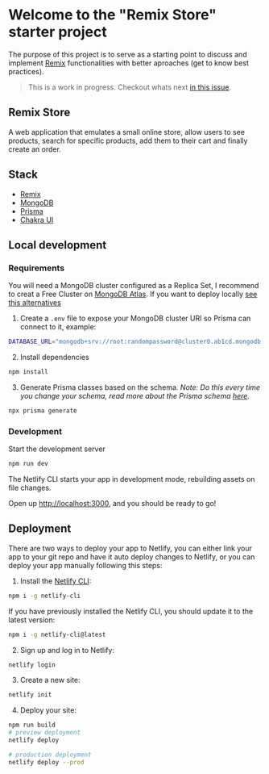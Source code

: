 # Welcome to the "Remix Store" starter project

The purpose of this project is to serve as a starting point to discuss and implement [Remix](https://remix.run) functionalities with better aproaches (get to know best practices).

> This is a work in progress. Checkout whats next [in this issue](https://github.com/tomaspozo/remix-store/issues/1).

## Remix Store

A web application that emulates a small online store, allow users to see products, search for specific products, add them to their cart and finally create an order.

## Stack

- [Remix](https://remix.run)
- [MongoDB](https://mongodb.com)
- [Prisma](https://prisma.io)
- [Chakra UI](https://chakra-ui.com)

## Local development

### Requirements 

You will need a MongoDB cluster configured as a Replica Set, I recommend to creat a Free Cluster on [MongoDB Atlas](https://www.mongodb.com/atlas/database). If you want to deploy locally [see this alternatives](https://github.com/prisma/prisma/issues/8713#issuecomment-1045268231)

1. Create a `.env` file to expose your MongoDB cluster URI so Prisma can connect to it, example:

```sh
DATABASE_URL="mongodb+srv://root:randompassword@cluster0.ab1cd.mongodb.net/mydb?retryWrites=true&w=majority"
```

2. Install dependencies
```sh
npm install
```

3. Generate Prisma classes based on the schema. *Note: Do this every time you change your schema, read more about the Prisma schema [here](https://www.prisma.io/docs/concepts/components/prisma-schema).* 
```sh
npx prisma generate
```

### Development
Start the development server
```sh
npm run dev
```

The Netlify CLI starts your app in development mode, rebuilding assets on file changes.

Open up [http://localhost:3000](http://localhost:3000), and you should be ready to go!

## Deployment

There are two ways to deploy your app to Netlify, you can either link your app to your git repo and have it auto deploy changes to Netlify, or you can deploy your app manually following this steps:


1. Install the [Netlify CLI](https://www.netlify.com/products/dev/):

```sh
npm i -g netlify-cli
```

If you have previously installed the Netlify CLI, you should update it to the latest version:

```sh
npm i -g netlify-cli@latest
```

2. Sign up and log in to Netlify:

```sh
netlify login
```

3. Create a new site:

```sh
netlify init
```

4. Deploy your site:

```sh
npm run build
# preview deployment
netlify deploy

# production deployment
netlify deploy --prod
```